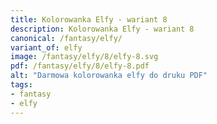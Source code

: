 ```yaml
---
title: Kolorowanka Elfy - wariant 8
description: Kolorowanka Elfy - wariant 8
canonical: /fantasy/elfy/
variant_of: elfy
image: /fantasy/elfy/8/elfy-8.svg
pdf: /fantasy/elfy/8/elfy-8.pdf
alt: "Darmowa kolorowanka elfy do druku PDF"
tags:
- fantasy
- elfy
---
```

